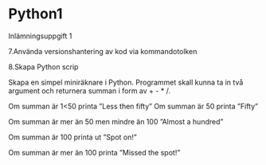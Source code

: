 # Python1

Inlämningsuppgift 1

7.Använda versionshantering av kod via kommandotolken

8.Skapa Python scrip

Skapa en simpel miniräknare i Python. Programmet skall kunna ta in två argument och returnera summan i form av + - * /.

 

Om summan är 1<50 printa ”Less then fifty”
Om summan är 50 printa ”Fifty”

Om summan är mer än 50 men mindre än 100 ”Almost a hundred”

Om summan är 100 printa ut ”Spot on!”

Om summan är mer än 100 printa ”Missed the spot!”
